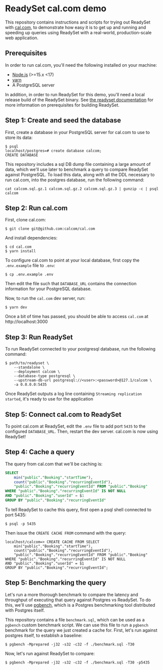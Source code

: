 # ReadySet cal.com demo

This repository contains instructions and scripts for trying out ReadySet with
[cal.com][], to demonstrate how easy it is to get up and running and speeding up
queries using ReadySet with a real-world, production-scale web application.

[cal.com]: https://github.com/calcom/cal.com

## Prerequisites

In order to run cal.com, you'll need the following installed on your machine:

- [Node.js](https://nodejs.org/en) (>=15.x <17)
- [yarn](https://yarnpkg.com/)
- A PostgreSQL server

In addition, in order to run ReadySet for this demo, you'll need a local release
build of the ReadySet binary. See [the readyset
documentation](https://github.com/readysettech/readyset#development) for more
information on prerequisites for building ReadySet.

## Step 1: Create and seed the database

First, create a database in your PostgreSQL server for cal.com to use to store
its data:

```shellsession
$ psql
localhost/postgres=# create database calcom;
CREATE DATABASE
```

This repository includes a sql DB dump file containing a large amount of data,
which we'll use later to benchmark a query to compare ReadySet against
PostgreSQL. To load this data, along with all the DDL necessary to run cal.com,
into the postgres database, run the following command:

``` shellsession
cat calcom.sql.gz.1 calcom.sql.gz.2 calcom.sql.gz.3 | gunzip -c | psql calcom
```

## Step 2: Run cal.com

First, clone cal.com:

```shellsession
$ git clone git@github.com:calcom/cal.com
```

And install dependencies:

``` shellsession
$ cd cal.com
$ yarn install
```

To configure cal.com to point at your local database, first copy the
`.env.example` file to `.env`:

``` shellsession
$ cp .env.example .env
```

Then edit the file such that `DATABASE_URL` contains the connection information
for your PostgreSQL database.

Now, to run the `cal.com` dev server, run:

``` shellsession
$ yarn dev
```

Once a bit of time has passed, you should be able to access `cal.com` at
http://localhost:3000

## Step 3: Run ReadySet

To run ReadySet connected to your postgresql database, run the following
command:

``` shellsession
$ path/to/readyset \
    --standalone \
    --deployment calcom \
    --database-type postgresql \
    --upstream-db-url postgresql://<user>:<password>@127.1/calcom \
    -a 0.0.0.0:5435
```

Once ReadySet outputs a log line containing `Streaming replication started`,
it's ready to use for the application

## Step 5: Connect cal.com to ReadySet

To point cal.com at ReadySet, edit the `.env` file to add port `5435` to
the configured `DATABASE_URL`. Then, restart the dev server. cal.com is now
using ReadySet!

## Step 4: Cache a query

The query from cal.com that we'll be caching is:

``` sql
SELECT
    min("public"."Booking"."startTime"),
    count("public"."Booking"."recurringEventId"),
    "public"."Booking"."recurringEventId" FROM "public"."Booking"
WHERE "public"."Booking"."recurringEventId" IS NOT NULL
AND "public"."Booking"."userId" = $1
GROUP BY "public"."Booking"."recurringEventId"
```

To tell ReadySet to cache this query, first open a psql shell connected to port
5435:

``` shellsession
$ psql -p 5435
```

Then issue the `CREATE CACHE FROM` command with the query:

``` shellsession
localhost/calcom=> CREATE CACHE FROM SELECT
    min("public"."Booking"."startTime"),
    count("public"."Booking"."recurringEventId"),
    "public"."Booking"."recurringEventId" FROM "public"."Booking"
WHERE "public"."Booking"."recurringEventId" IS NOT NULL
AND "public"."Booking"."userId" = $1
GROUP BY "public"."Booking"."recurringEventId";
```

## Step 5: Benchmarking the query

Let's run a more thorough benchmark to compare the latency and throughput of
executing that query against Postgres vs ReadySet. To do this, we'll use
[pgbench](https://www.postgresql.org/docs/current/pgbench.html), which is a
Postgres benchmarking tool distributed with Postgres itself.

This repository contains a file `benchmark.sql`, which can be used as a
`pgbench` custom benchmark script. We can use this file to run a `pgbench`
benchmark for the query we just created a cache for. First, let's run against
postgres itself, to establish a baseline:

``` shellsession
$ pgbench -Mprepared -j32 -s32 -c32 -f ./benchmark.sql -T30
```

Now, let's run against ReadySet to compare:

``` shellsession
$ pgbench -Mprepared -j32 -s32 -c32 -f ./benchmark.sql -T30 -p5435
```

